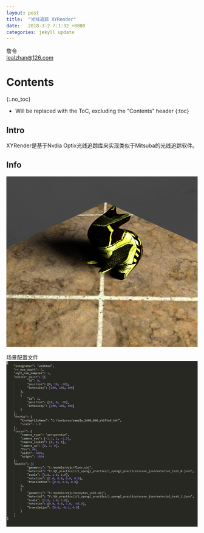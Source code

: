 ```yaml
---
layout: post
title:  "光线追踪 XYRender"
date:   2018-3-2 7:1:32 +0800
categories: jekyll update
---
```


詹令   
lealzhan@126.com    
  

# Contents
{:.no_toc}

* Will be replaced with the ToC, excluding the "Contents" header
{:toc}

## Intro

XYRender是基于Nvdia Optix光线追踪库来实现类似于Mitsuba的光线追踪软件。 

## Info
   
![](https://raw.githubusercontent.com/lealzhan/lealzhan.github.io/master/_pictures/2018-3-2-xyrender-0.png)

场景配置文件   
![](https://raw.githubusercontent.com/lealzhan/lealzhan.github.io/master/_pictures/2018-3-2-xyrender-1.png)





